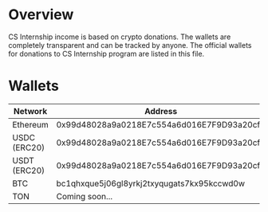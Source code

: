 # Overview
CS Internship income is based on crypto donations. The wallets are completely transparent and can be tracked by anyone. The official wallets for donations to CS Internship program are listed in this file.

# Wallets
| Network  | Address | Link |
| --       | --      | -- |
| Ethereum | 0x99d48028a9a0218E7c554a6d016E7F9D93a20cf9        | [etherscan.io](https://etherscan.io/address/0x99d48028a9a0218E7c554a6d016E7F9D93a20cf9)
| USDC (ERC20)     | 0x99d48028a9a0218E7c554a6d016E7F9D93a20cf9        | [etherscan.io](https://etherscan.io/tokenholdings?a=0x99d48028a9a0218E7c554a6d016E7F9D93a20cf9)
| USDT (ERC20)| 0x99d48028a9a0218E7c554a6d016E7F9D93a20cf9 | [etherscan.io](https://etherscan.io/address/0x99d48028a9a0218E7c554a6d016E7F9D93a20cf9)
| BTC | bc1qhxque5j06gl8yrkj2txyqugats7kx95kccwd0w | [btcscan.org](https://btcscan.org/address/bc1qhxque5j06gl8yrkj2txyqugats7kx95kccwd0w)
| TON | Coming soon...
